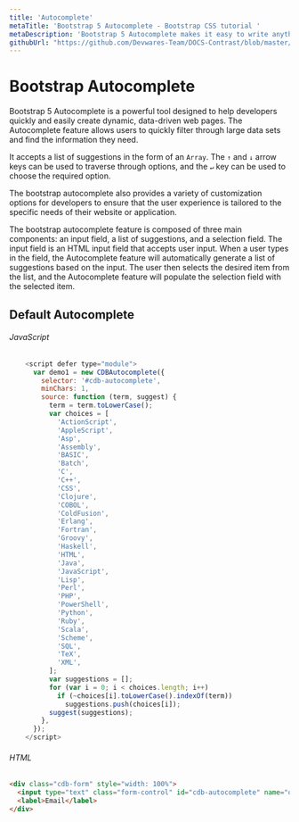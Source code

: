 ```yaml
---
title: 'Autocomplete'
metaTitle: 'Bootstrap 5 Autocomplete - Bootstrap CSS tutorial '
metaDescription: 'Bootstrap 5 Autocomplete makes it easy to write anything, it simply anticipates the words you want to write based on the first few letters written by a user. '
githubUrl: "https://github.com/Devwares-Team/DOCS-Contrast/blob/master/content/contrast/javascript/components/autocomplete.md"
---
```


# Bootstrap Autocomplete

Bootstrap 5 Autocomplete is a powerful tool designed to help developers quickly and easily create dynamic, data-driven web pages. The Autocomplete feature allows users to quickly filter through large data sets and find the information they need.

It accepts a list of suggestions in the form of an `Array`.
The `↑` and `↓` arrow keys can be used to traverse through options, and the `↵` key can be used to choose the required option.

The bootstrap autocomplete also provides a variety of customization options for developers to ensure that the user experience is tailored to the specific needs of their website or application.

The bootstrap autocomplete feature is composed of three main components: an input field, a list of suggestions, and a selection field. The input field is an HTML input field that accepts user input. When a user types in the field, the Autocomplete feature will automatically generate a list of suggestions based on the input. The user then selects the desired item from the list, and the Autocomplete feature will populate the selection field with the selected item.

## Default Autocomplete

<Autocomplete1/>

###### JavaScript

```js
    <script defer type="module">
      var demo1 = new CDBAutocomplete({
        selector: '#cdb-autocomplete',
        minChars: 1,
        source: function (term, suggest) {
          term = term.toLowerCase();
          var choices = [
            'ActionScript',
            'AppleScript',
            'Asp',
            'Assembly',
            'BASIC',
            'Batch',
            'C',
            'C++',
            'CSS',
            'Clojure',
            'COBOL',
            'ColdFusion',
            'Erlang',
            'Fortran',
            'Groovy',
            'Haskell',
            'HTML',
            'Java',
            'JavaScript',
            'Lisp',
            'Perl',
            'PHP',
            'PowerShell',
            'Python',
            'Ruby',
            'Scala',
            'Scheme',
            'SQL',
            'TeX',
            'XML',
          ];
          var suggestions = [];
          for (var i = 0; i < choices.length; i++)
            if (~choices[i].toLowerCase().indexOf(term))
              suggestions.push(choices[i]);
          suggest(suggestions);
        },
      });
    </script>
```

###### HTML

```html
<div class="cdb-form" style="width: 100%">
  <input type="text" class="form-control" id="cdb-autocomplete" name="q" />
  <label>Email</label>
</div>
```
